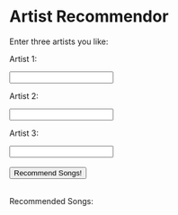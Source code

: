 <style>
  @import url('https://fonts.googleapis.com/css2?family=Dosis&display=swap');
</style>
<html>
<head>
    <title>Artist Recommendor</title>
</head>
<body>
<h1>Artist Recommendor</h1>

<p>Enter three artists you like:</p>
    <p>Artist 1:</p>
    <input type="text" id="song1">
    <p>Artist 2:</p>
    <input type="text" id="song2">
    <p>Artist 3:</p>
    <input type="text" id="song3">
    <br>
    <br>
    <button onclick="songrec()">Recommend Songs!</button>
    <br>
    <br>
    <p>Recommended Songs:</p>
    <p id="rec"></p>
<!-- Include the JavaScript file -->
<script>


</script>
</body>
</html>